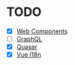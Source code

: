 # TODO

- [x] [Web Components](https://github.com/43081j/eslint-plugin-wc)
- [ ] [GraphQL](https://github.com/apollographql/eslint-plugin-graphql)
- [x] [Quasar](https://github.com/quasarframework/eslint-plugin-quasar)
- [x] [Vue I18n](https://github.com/intlify/eslint-plugin-vue-i18n)
